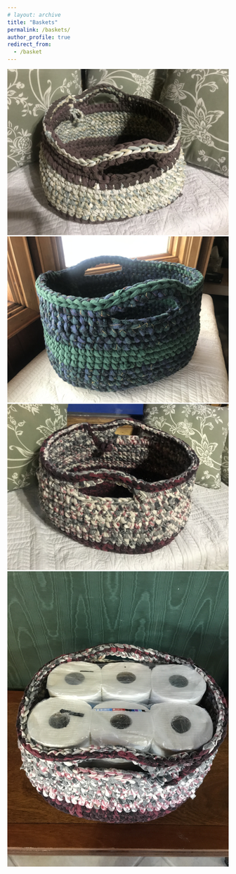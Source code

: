 ```yaml
---
# layout: archive
title: "Baskets"
permalink: /baskets/
author_profile: true
redirect_from:
  - /basket
---
```


<!-- {% include base_path %} -->


![](images/basket_1.jpg)
![](images/basket_2.jpg)
![](images/basket_3.jpg)
![](images/basket_4.jpg)